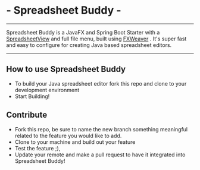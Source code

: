  # - Spreadsheet Buddy -
____
Spreadsheet Buddy is a JavaFX and Spring Boot Starter with a 
[SpreadsheetView](https://github.com/controlsfx/controlsfx) and full file menu, built using
[FXWeaver](https://github.com/rgielen/javafx-weaver) 
. 
It's super fast and easy to configure for creating Java based spreadsheet editors. 
____

## How to use Spreadsheet Buddy
+ To build your Java spreadsheet editor fork this repo 
 and clone to your development environment 
 + Start Building! 

## Contribute
+ Fork this repo, be sure to name the new branch something meaningful 
related to the feature you would like to add. 
+ Clone to your machine and build out your feature
+ Test the feature ;),
+ Update your remote and make a pull request to have it integrated
into Spreadsheet Buddy!
